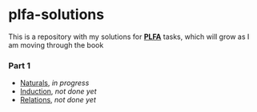 # plfa-solutions
This is a repository with my solutions for **[PLFA](https://plfa.github.io/)** tasks, which will grow as I am moving through the book

### Part 1
- [Naturals](https://github.com/levYatsishin/plfa-solutions/blob/master/Naturals.agda), _in progress_
- [Induction](https://github.com/levYatsishin/plfa-solutions/blob/master/Induction.agda), _not done yet_ 
- [Relations](https://github.com/levYatsishin/plfa-solutions/blob/master/Relations.agda), _not done yet_ 

